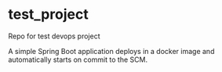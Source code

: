 # test_project
Repo for test devops project

A simple Spring Boot application deploys in a docker image and automatically starts on commit to the SCM.
